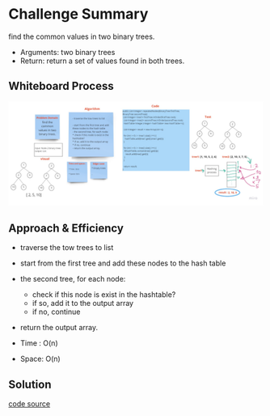 # Challenge Summary
<!-- Description of the challenge -->

find the common values in two binary trees.

- Arguments: two binary trees
- Return: return a set of values found in both trees.
## Whiteboard Process
<!-- Embedded whiteboard image -->
![w](tree_intersection.jpg)
## Approach & Efficiency
<!-- What approach did you take? Why? What is the Big O space/time for this approach? -->

- traverse the tow trees to list

- start from the first tree and add these nodes to the hash table
- the second tree, for each node:
  * check if this node is exist in the hashtable?
  * if so, add it to the output array
  * if no, continue
- return the output array.


* Time : O(n)

* Space: O(n)
## Solution
<!-- Show how to run your code, and examples of it in action -->
[code source](TreeIntersection.java)

